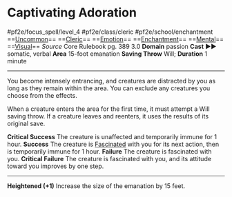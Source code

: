 # Captivating Adoration
#pf2e/focus_spell/level_4 #pf2e/class/cleric #pf2e/school/enchantment 
==[Uncommon](Uncommon.md)== ==[Cleric](Cleric.md)== ==[Emotion](Emotion.md)== ==[Enchantment](Enchantment.md)== ==[Mental](Mental.md)== ==[Visual](Visual.md)==
*Source* Core Rulebook pg. 389 3.0
**Domain** passion
**Cast** ►► somatic, verbal
**Area** 15-foot emanation
**Saving Throw** Will; **Duration** 1 minute

---
You become intensely entrancing, and creatures are distracted by you as long as they remain within the area. You can exclude any creatures you choose from the effects.

When a creature enters the area for the first time, it must attempt a Will saving throw. If a creature leaves and reenters, it uses the results of its original save.

**Critical Success** The creature is unaffected and temporarily immune for 1 hour.
**Success** The creature is [Fascinated](Fascinated.md) with you for its next action, then is temporarily immune for 1 hour.
**Failure** The creature is fascinated with you.
**Critical Failure** The creature is fascinated with you, and its attitude toward you improves by one step.

<hr>

**Heightened (+1)** Increase the size of the emanation by 15 feet.